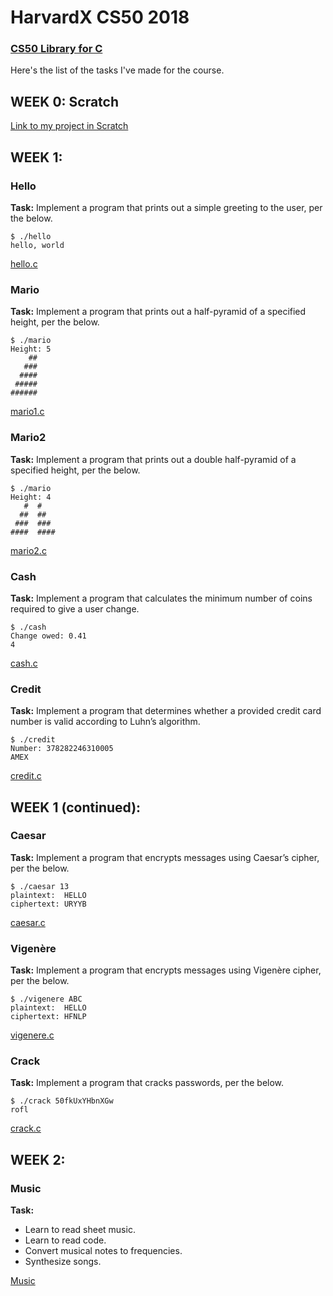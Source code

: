 # HarvardX CS50 2018
### [CS50 Library for C](https://github.com/cs50/libcs50)
Here's the list of the tasks I've made for the course.


## WEEK 0: Scratch
[Link to my project in Scratch](https://scratch.mit.edu/projects/210970429/)


## WEEK 1:
### Hello
**Task:** Implement a program that prints out a simple greeting to the user, per the below.
```
$ ./hello
hello, world
```
[hello.c](/Week1/hello.c)

### Mario
**Task:** Implement a program that prints out a half-pyramid of a specified height, per the below.
```
$ ./mario
Height: 5
    ##
   ###
  ####
 #####
######
```
[mario1.c](/Week1/mario1.c)

### Mario2
**Task:** Implement a program that prints out a double half-pyramid of a specified height, per the below.
```
$ ./mario
Height: 4
   #  #
  ##  ##
 ###  ###
####  ####
```
[mario2.c](/Week1/mario2.c)

### Cash
**Task:** Implement a program that calculates the minimum number of coins required to give a user change.
```
$ ./cash
Change owed: 0.41
4
```
[cash.c](/Week1/cash.c)

### Credit
**Task:** Implement a program that determines whether a provided credit card number is valid according to Luhn’s algorithm.
```
$ ./credit
Number: 378282246310005
AMEX
```
[credit.c](/Week1/credit.c)

## WEEK 1 (continued):
### Caesar
**Task:** Implement a program that encrypts messages using Caesar’s cipher, per the below.
```
$ ./caesar 13
plaintext:  HELLO
ciphertext: URYYB
```
[caesar.c](/Week1/caesar.c)

### Vigenère
**Task:** Implement a program that encrypts messages using Vigenère cipher, per the below.
```
$ ./vigenere ABC
plaintext:  HELLO
ciphertext: HFNLP
```
[vigenere.c](/Week1/vigenere.c)

### Crack
**Task:** Implement a program that cracks passwords, per the below.
```
$ ./crack 50fkUxYHbnXGw
rofl
```
[crack.c](/Week1/crack.c)

## WEEK 2:
### Music
**Task:** 
- Learn to read sheet music.
- Learn to read code.
- Convert musical notes to frequencies.
- Synthesize songs.

[Music](/Week2/)

